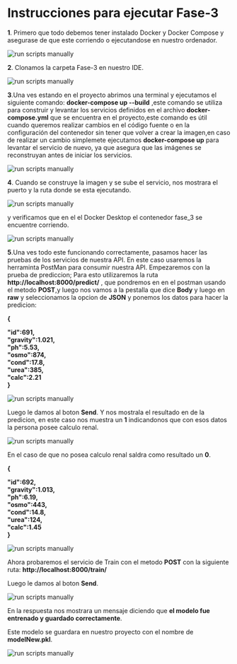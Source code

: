 # Instrucciones para ejecutar Fase-3

**1**. Primero que todo debemos tener instalado Docker y Docker Compose  y asegurase de que este corriendo o ejecutandose en nuestro ordenador.

![run scripts manually](https://user-images.githubusercontent.com/15114373/284045822-655ccc94-f2af-43f6-ab4a-0e8e614862d8.png)

**2**. Clonamos la carpeta Fase-3 en nuestro IDE.

![run scripts manually](https://user-images.githubusercontent.com/15114373/284045818-135ef85a-0732-4b2e-a034-ecd158d03376.png)

**3**.Una ves estando en el proyecto abrimos una terminal y ejecutamos el siguiente comando: **docker-compose up --build** ,este comando se utiliza para construir y levantar los servicios definidos en el archivo **docker-compose.yml** que se encuentra en el proyecto,este comando es útil cuando queremos realizar cambios en el código fuente o en la configuración del contenedor sin tener que volver a crear la imagen,en caso de realizar un cambio simplemete ejecutamos **docker-compose up** para levantar el servicio de nuevo, ya que asegura que las imágenes se reconstruyan antes de iniciar los servicios.

![run scripts manually](https://user-images.githubusercontent.com/15114373/284045820-8350ee61-0b9c-4639-b7aa-16e16aa5aa3b.png)

**4**. Cuando se construye la imagen y se sube el servicio, nos mostrara el puerto y la ruta donde se esta ejecutando.

![run scripts manually](https://user-images.githubusercontent.com/15114373/284045823-fbbe42b3-eb7d-44f3-9c6a-4619a024e305.png)

y verificamos que en el el Docker Desktop  el contenedor fase_3 se encuentre corriendo. 

![run scripts manually](https://user-images.githubusercontent.com/15114373/284045827-8869ac6a-b92f-4379-a77a-032ed0207b50.png)

**5**.Una ves todo este funcionando correctamente, pasamos hacer las pruebas de los servicios de nuestra API.
En este caso usaremos la herraminta PostMan para consumir nuestra API.
Empezaremos con la prueba de prediccion; Para esto utilizaremos la ruta **http://localhost:8000/predict/** , que pondremos en en el postman usando el metodo **POST**,y luego nos vamos a la pestalla que dice **Body** y luego en **raw** y seleccionamos la opcion de **JSON** y ponemos los datos para hacer la predicion:

**{**

 **"id":691,  
  "gravity":1.021,  
  "ph":5.53,  
  "osmo":874,  
  "cond":17.8,  
  "urea":385,  
  "calc":2.21  
}**

![run scripts manually](https://user-images.githubusercontent.com/15114373/284045828-470b8444-1950-4eef-bc26-8abd1d092cfd.png)

Luego le damos al boton **Send**.
Y nos mostrala el resultado en de la predicion, en este caso nos muestra un **1** indicandonos que con esos datos la persona posee calculo renal.

![run scripts manually](https://user-images.githubusercontent.com/15114373/284045829-75585881-0adc-4ffa-9c6a-b53fc5980c80.png)

En el caso de que no posea calculo renal saldra como resultado un **0**.

**{**

  **"id":692,  
  "gravity":1.013,  
  "ph":6.19,  
  "osmo":443,  
  "cond":14.8,  
  "urea":124,  
  "calc":1.45  
}**

![run scripts manually](https://user-images.githubusercontent.com/15114373/284045830-a1c11ec6-6582-4542-9ee2-7ebcdbe5a186.png)

Ahora probaremos el servicio de Train con el metodo **POST** con la siguiente ruta: **http://localhost:8000/train/**

Luego le damos al boton **Send**.

![run scripts manually](https://user-images.githubusercontent.com/15114373/284045832-8692481f-5176-4eb1-ad63-43dfcb8e1ba7.png)

En la respuesta nos mostrara un mensaje diciendo que **el modelo fue entrenado y guardado correctamente**.


Este modelo se guardara en nuestro proyecto con el nombre de **modelNew.pkl**.

![run scripts manually](https://user-images.githubusercontent.com/15114373/284045833-73492e81-ccac-4524-9f4b-8612daec7692.png)

